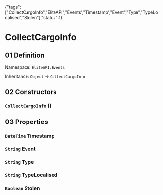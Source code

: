 {"tags":["CollectCargoInfo","EliteAPI","Events","Timestamp","Event","Type","TypeLocalised","Stolen"],"status":1}

# CollectCargoInfo

## 01 Definition

Namespace: `EliteAPI.Events`

Inheritance: `Object` → `CollectCargoInfo`

## 02 Constructors

### `CollectCargoInfo` ()

## 03 Properties

### `DateTime` Timestamp

### `String` Event

### `String` Type

### `String` TypeLocalised

### `Boolean` Stolen

